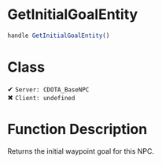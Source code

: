 # GetInitialGoalEntity
```js
handle GetInitialGoalEntity()
```
# Class
✔ `Server: CDOTA_BaseNPC`  
✖ `Client: undefined`  

# Function Description
Returns the initial waypoint goal for this NPC.
